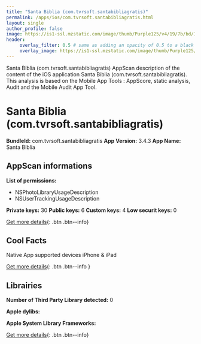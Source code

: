 ```yaml
---
title: "Santa Biblia (com.tvrsoft.santabibliagratis)"
permalink: /apps/ios/com.tvrsoft.santabibliagratis.html
layout: single
author_profile: false
image: https://is1-ssl.mzstatic.com/image/thumb/Purple125/v4/19/7b/bd/197bbd3b-eaac-930b-90e9-428bc293ff0f/AppIcon-1x_U007emarketing-0-4-85-220-0.png/512x512bb.jpg
header: 
     overlay_filter: 0.5 # same as adding an opacity of 0.5 to a black background
     overlay_image: https://is1-ssl.mzstatic.com/image/thumb/Purple125/v4/19/7b/bd/197bbd3b-eaac-930b-90e9-428bc293ff0f/AppIcon-1x_U007emarketing-0-4-85-220-0.png/512x512bb.jpg
---
```

Santa Biblia (com.tvrsoft.santabibliagratis) AppScan description of the content of the iOS application Santa Biblia (com.tvrsoft.santabibliagratis). This analysis is based on the Mobile App Tools : AppScore, static analysis, Audit and the Mobile Audit App Tool.

# Santa Biblia (com.tvrsoft.santabibliagratis)

**BundleId:** com.tvrsoft.santabibliagratis
**App Version:** 3.4.3
**App Name:** Santa Biblia


## AppScan informations 

**List of permissions:** 
- NSPhotoLibraryUsageDescription
- NSUserTrackingUsageDescription
  
  
**Private keys:** 30
**Public keys:** 6
**Custom keys:** 4
**Low securit keys:** 0
  
[Get more details](/pricing.html){: .btn .btn--info}

## Cool Facts

Native App
supported devices iPhone & iPad
  
[Get more details](/pricing.html){: .btn .btn--info }

## Librairies 
**Number of Third Party Library detected:** 0


**Apple dylibs:**


**Apple System Library Frameworks:**


  
[Get more details](/pricing.html){: .btn .btn--info}


